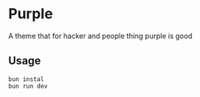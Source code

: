 # Purple

A theme that for hacker and people thing purple is good

## Usage

```shell
bun instal
bun run dev
```